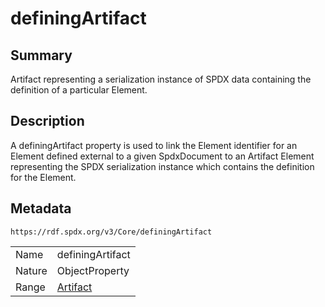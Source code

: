 <!-- Automatically generated by spec-parser v2.0.0 on 2024-01-12T14:00:21.817658+00:00 -->
<!-- SPDX-License-Identifier: Community-Spec-1.0 -->

# definingArtifact

## Summary

Artifact representing a serialization instance of SPDX data containing the definition of a particular Element.


## Description

A definingArtifact property is used to link the Element identifier for an Element defined external to a given SpdxDocument to an Artifact Element representing the SPDX serialization instance which contains the definition for the Element.


## Metadata

`https://rdf.spdx.org/v3/Core/definingArtifact`


| | |
|---|---|
| Name | definingArtifact |
| Nature | ObjectProperty |
| Range | [Artifact](../Classes/Artifact.md) |





